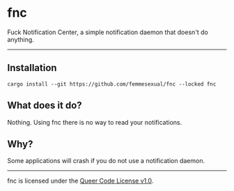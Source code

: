 # fnc
Fuck Notification Center, a simple notification daemon that doesn't do anything.

---

## Installation
```
cargo install --git https://github.com/femmesexual/fnc --locked fnc
```

## What does it do?
Nothing. Using fnc there is no way to read your notifications.

## Why?
Some applications will crash if you do not use a notification daemon.

---

fnc is licensed under the [Queer Code License v1.0](LICENSE).
